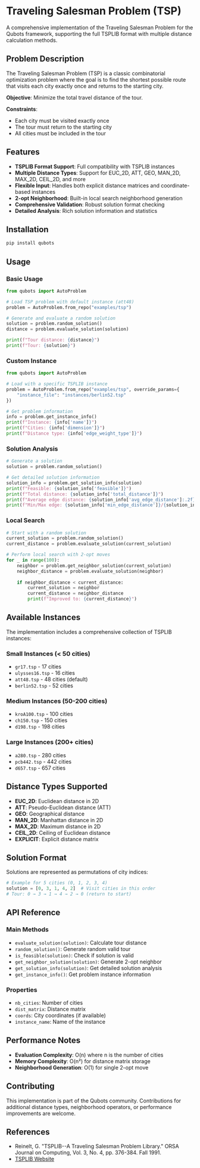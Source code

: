 # Traveling Salesman Problem (TSP)

A comprehensive implementation of the Traveling Salesman Problem for the Qubots framework, supporting the full TSPLIB format with multiple distance calculation methods.

## Problem Description

The Traveling Salesman Problem (TSP) is a classic combinatorial optimization problem where the goal is to find the shortest possible route that visits each city exactly once and returns to the starting city.

**Objective**: Minimize the total travel distance of the tour.

**Constraints**: 
- Each city must be visited exactly once
- The tour must return to the starting city
- All cities must be included in the tour

## Features

- **TSPLIB Format Support**: Full compatibility with TSPLIB instances
- **Multiple Distance Types**: Support for EUC_2D, ATT, GEO, MAN_2D, MAX_2D, CEIL_2D, and more
- **Flexible Input**: Handles both explicit distance matrices and coordinate-based instances
- **2-opt Neighborhood**: Built-in local search neighborhood generation
- **Comprehensive Validation**: Robust solution format checking
- **Detailed Analysis**: Rich solution information and statistics

## Installation

```bash
pip install qubots
```

## Usage

### Basic Usage

```python
from qubots import AutoProblem

# Load TSP problem with default instance (att48)
problem = AutoProblem.from_repo("examples/tsp")

# Generate and evaluate a random solution
solution = problem.random_solution()
distance = problem.evaluate_solution(solution)

print(f"Tour distance: {distance}")
print(f"Tour: {solution}")
```

### Custom Instance

```python
from qubots import AutoProblem

# Load with a specific TSPLIB instance
problem = AutoProblem.from_repo("examples/tsp", override_params={
    "instance_file": "instances/berlin52.tsp"
})

# Get problem information
info = problem.get_instance_info()
print(f"Instance: {info['name']}")
print(f"Cities: {info['dimension']}")
print(f"Distance type: {info['edge_weight_type']}")
```

### Solution Analysis

```python
# Generate a solution
solution = problem.random_solution()

# Get detailed solution information
solution_info = problem.get_solution_info(solution)
print(f"Feasible: {solution_info['feasible']}")
print(f"Total distance: {solution_info['total_distance']}")
print(f"Average edge distance: {solution_info['avg_edge_distance']:.2f}")
print(f"Min/Max edge: {solution_info['min_edge_distance']}/{solution_info['max_edge_distance']}")
```

### Local Search

```python
# Start with a random solution
current_solution = problem.random_solution()
current_distance = problem.evaluate_solution(current_solution)

# Perform local search with 2-opt moves
for _ in range(100):
    neighbor = problem.get_neighbor_solution(current_solution)
    neighbor_distance = problem.evaluate_solution(neighbor)
    
    if neighbor_distance < current_distance:
        current_solution = neighbor
        current_distance = neighbor_distance
        print(f"Improved to: {current_distance}")
```

## Available Instances

The implementation includes a comprehensive collection of TSPLIB instances:

### Small Instances (< 50 cities)
- `gr17.tsp` - 17 cities
- `ulysses16.tsp` - 16 cities  
- `att48.tsp` - 48 cities (default)
- `berlin52.tsp` - 52 cities

### Medium Instances (50-200 cities)
- `kroA100.tsp` - 100 cities
- `ch150.tsp` - 150 cities
- `d198.tsp` - 198 cities

### Large Instances (200+ cities)
- `a280.tsp` - 280 cities
- `pcb442.tsp` - 442 cities
- `d657.tsp` - 657 cities

## Distance Types Supported

- **EUC_2D**: Euclidean distance in 2D
- **ATT**: Pseudo-Euclidean distance (ATT)
- **GEO**: Geographical distance
- **MAN_2D**: Manhattan distance in 2D
- **MAX_2D**: Maximum distance in 2D
- **CEIL_2D**: Ceiling of Euclidean distance
- **EXPLICIT**: Explicit distance matrix

## Solution Format

Solutions are represented as permutations of city indices:

```python
# Example for 5 cities (0, 1, 2, 3, 4)
solution = [0, 3, 1, 4, 2]  # Visit cities in this order
# Tour: 0 → 3 → 1 → 4 → 2 → 0 (return to start)
```

## API Reference

### Main Methods

- `evaluate_solution(solution)`: Calculate tour distance
- `random_solution()`: Generate random valid tour
- `is_feasible(solution)`: Check if solution is valid
- `get_neighbor_solution(solution)`: Generate 2-opt neighbor
- `get_solution_info(solution)`: Get detailed solution analysis
- `get_instance_info()`: Get problem instance information

### Properties

- `nb_cities`: Number of cities
- `dist_matrix`: Distance matrix
- `coords`: City coordinates (if available)
- `instance_name`: Name of the instance

## Performance Notes

- **Evaluation Complexity**: O(n) where n is the number of cities
- **Memory Complexity**: O(n²) for distance matrix storage
- **Neighborhood Generation**: O(1) for single 2-opt move

## Contributing

This implementation is part of the Qubots community. Contributions for additional distance types, neighborhood operators, or performance improvements are welcome.

## References

- Reinelt, G. "TSPLIB--A Traveling Salesman Problem Library." ORSA Journal on Computing, Vol. 3, No. 4, pp. 376-384. Fall 1991.
- [TSPLIB Website](http://comopt.ifi.uni-heidelberg.de/software/TSPLIB95/)
